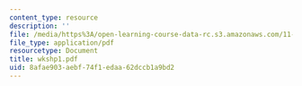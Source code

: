```yaml
---
content_type: resource
description: ''
file: /media/https%3A/open-learning-course-data-rc.s3.amazonaws.com/11-201-gateway-planning-action-fall-2005/8afae903aebf74f1edaa62dccb1a9bd2_wkshp1.pdf
file_type: application/pdf
resourcetype: Document
title: wkshp1.pdf
uid: 8afae903-aebf-74f1-edaa-62dccb1a9bd2
---
```

